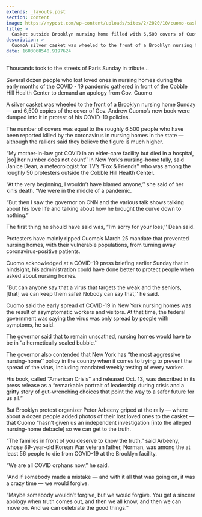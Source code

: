 ```yaml
--- 
extends: _layouts.post 
section: content 
image: https://nypost.com/wp-content/uploads/sites/2/2020/10/cuomo-casket-2.jpg?quality=90&strip=all&w=1200 
title: > 
  Casket outside Brooklyn nursing home filled with 6,500 covers of Cuomo’s book 
description: > 
  CuomoA silver casket was wheeled to the front of a Brooklyn nursing home Sunday — and 6,500 copies of the cover of Gov.The number of covers was equal to the roughly 6,500 people who have been reported killed by the coronavirus in nursing homes in the state — although the ralliers said they believe the figure is much higher.Protesters have mainly ripped Cuomo’s March 25 mandate that prevented nursing homes, with their vulnerable populations, from turning away coronavirus-positive patients.Cuomo acknowledged at a COVID-19 press briefing earlier Sunday that in hindsight, his administration could have done better to protect people when asked about nursing homes.Cuomo said the early spread of COVID-19 in New York nursing homes was the result of asymptomatic workers and visitors. 
date: 1603068540.9197624 
--- 
```

Thousands took to the streets of Paris Sunday in tribute...

Several dozen people who lost loved ones in nursing homes during the early months of the COVID - 19 pandemic gathered in front of the Cobble Hill Health Center to demand an apology from Gov. Cuomo

A silver casket was wheeled to the front of a Brooklyn nursing home Sunday — and 6,500 copies of the cover of Gov. Andrew Cuomo’s new book were dumped into it in protest of his COVID-19 policies.

The number of covers was equal to the roughly 6,500 people who have been reported killed by the coronavirus in nursing homes in the state — although the ralliers said they believe the figure is much higher.

“My mother-in-law got COVID in an elder-care facility but died in a hospital, [so] her number does not count’’ in New York’s nursing-home tally, said Janice Dean, a meteorologist for TV’s “Fox & Friends’’ who was among the roughly 50 protesters outside the Cobble Hill Health Center.

“At the very beginning, I wouldn’t have blamed anyone,’’ she said of her kin’s death. “We were in the middle of a pandemic.

“But then I saw the governor on CNN and the various talk shows talking about his love life and talking about how he brought the curve down to nothing.”

The first thing he should have said was, “I’m sorry for your loss,’’ Dean said.

Protesters have mainly ripped Cuomo’s March 25 mandate that prevented nursing homes, with their vulnerable populations, from turning away coronavirus-positive patients.

Cuomo acknowledged at a COVID-19 press briefing earlier Sunday that in hindsight, his administration could have done better to protect people when asked about nursing homes.

“But can anyone say that a virus that targets the weak and the seniors, [that] we can keep them safe? Nobody can say that,’’ he said.

Cuomo said the early spread of COVID-19 in New York nursing homes was the result of asymptomatic workers and visitors. At that time, the federal government was saying the virus was only spread by people with symptoms, he said.

The governor said that to remain unscathed, nursing homes would have to be in “a hermetically sealed bubble.’’

The governor also contended that New York has “the most aggressive nursing-home’’ policy in the country when it comes to trying to prevent the spread of the virus, including mandated weekly testing of every worker.

His book, called “American Crisis” and released Oct. 13, was described in its press release as a “remarkable portrait of leadership during crisis and a gritty story of gut-wrenching choices that point the way to a safer future for us all.”

But Brooklyn protest organizer Peter Arbeeny griped at the rally — where about a dozen people added photos of their lost loved ones to the casket — that Cuomo “hasn’t given us an independent investigation [into the alleged nursing-home debacle] so we can get to the truth.

“The families in front of you deserve to know the truth,” said Arbeeny, whose 89-year-old Korean War veteran father, Norman, was among the at least 56 people to die from COVID-19 at the Brooklyn facility.

“We are all COVID orphans now,” he said.

“And if somebody made a mistake — and with it all that was going on, it was a crazy time — we would forgive.

“Maybe somebody wouldn’t forgive, but we would forgive. You get a sincere apology when truth comes out, and then we all know, and then we can move on. And we can celebrate the good things.”